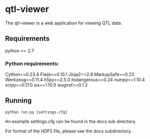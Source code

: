 # qtl-viewer

The qtl-viewer is a web application for viewing QTL data.


## Requirements

python >= 2.7

### Python requirements:

Cython==0.23.4
Flask==0.10.1
Jinja2==2.8
MarkupSafe==0.23
Werkzeug==0.11.4
h5py==2.5.0
itsdangerous==0.24
numpy==1.10.4
scipy==0.17.0
six==1.10.0
wsgiref==0.1.2


## Running

`python run.py [settings.cfg]`

An example settings.cfg can be found in the docs sub directory.

For format of the HDF5 file, please see the docs subdirectory.
